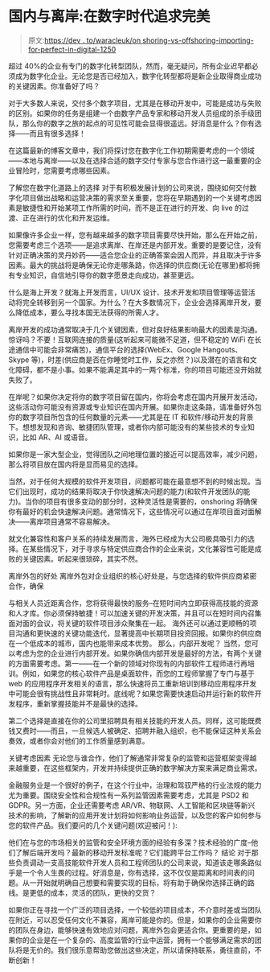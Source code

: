 # 国内与离岸:在数字时代追求完美

> 原文:[https://dev . to/waracleuk/on shoring-vs-offshoring-importing-for-perfect-in-digital-1250](https://dev.to/waracleuk/onshoring-vs-offshoring-striving-for-perfection-in-digital-1250)

超过 40%的企业有专门的数字化转型团队，然而，毫无疑问，所有企业迟早都必须成为数字化企业。无论您是否已经加入，数字化转型都将是新企业取得商业成功的关键因素。你准备好了吗？

对于大多数人来说，交付多个数字项目，尤其是在移动开发中，可能是成功与失败的区别。如果你的任务是组建一个由数字产品专家和移动开发人员组成的杀手级团队，那么你的数字之旅的起点的可见性可能会显得很遥远。好消息是什么？你有选择——而且有很多选择！

在这篇最新的博客文章中，我们将探讨您在数字化工作初期需要考虑的一个领域——本地与离岸——以及在选择合适的数字交付专家与您合作进行这一最重要的企业冒险时，您需要考虑哪些因素。

了解您在数字化道路上的选择
对于有积极发展计划的公司来说，围绕如何交付数字化项目做出战略和运营决策的需求至关重要，您将在早期遇到的一个关键考虑因素是敏捷性和开始某项工作所需的时间，而不是正在进行的开发、向 live 的过渡、正在进行的优化和开发运维。

如果像许多企业一样，您有越来越多的数字项目需要尽快开始，那么在开始之前，您需要考虑三个选项——是追求离岸、在岸还是内部开发。重要的是要记住，没有针对正确决策的灵丹妙药——适合您企业的正确答案会因人而异，并且取决于许多因素。最大的挑战将是确保无论你走哪条路，你选择的供应商(无论在哪里)都将拥有专业知识，自信地引导你的数字愿景走向成功，甚至更远。

什么是海上开发？就海上开发而言，UI/UX 设计、技术开发和项目管理等运营活动将完全转移到另一个国家。为什么？在大多数情况下，企业会选择离岸开发，要么降低成本，要么寻找本国无法获得的所需人才。

离岸开发的成功通常取决于几个关键因素，但对良好结果影响最大的因素是沟通。惊讶吗？不要！互联网连接的质量(这听起来可能微不足道，但不稳定的 WiFi 在长途通信中可能会非常痛苦)，通信平台的选择(WebEx、Google Hangouts、Skype 等)，时差(供应商是否在你睡觉时工作，反之亦然？)以及潜在的语言和文化障碍，都不是小事。如果不能满足其中的一两个标准，你的项目可能还没开始就失败了。

在岸呢？如果你决定将你的数字项目留在国内，你将会考虑在国内开展开发活动，这些活动你可能没有资源或专业知识在国内开展。如果你走这条路，请准备好外包你的数字项目所包含的任何数量的元素——尤其是在 IT 和软件/移动开发的背景下。想想发现和咨询、敏捷团队管理，或者你内部可能没有的某些技术的专业知识，比如 AR、AI 或语音。

如果你是一家大型企业，觉得团队之间地理位置的接近可以提高效率，减少问题，那么将项目放在国内将是显而易见的选择。

当然，对于任何大规模的软件开发项目，问题都可能在最意想不到的时候出现。当它们出现时，成功的结果将取决于你快速解决问题的能力(和软件开发团队的能力)。当你的项目有很多变动的部分时，这种灵活性是需要的，onshoring 将确保你有最好的机会快速解决问题。通常情况下，这些情况可以通过在岸项目面对面解决——离岸项目通常不容易解决。

就文化兼容性和客户关系的持续发展而言，海外已经成为大公司极具吸引力的选择。在某些情况下，对于寻求与特定供应商合作的企业来说，文化兼容性可能是成败的关键因素。听起来很琐碎，其实不然。

离岸外包的好处
离岸外包对企业组织的核心好处是，与您选择的软件供应商紧密合作，确保

与相关人员近距离合作，您将获得最快的服务–在短时间内立即获得高技能的资源和人才库。你必须保持敏捷！可以加速关键的开发决策，并且可以在短时间内召集面对面的会议，将关键的软件项目涉众聚集在一起。
海外还可以通过更顺畅的项目沟通和更快速的关键功能迭代，显著提高中长期项目投资回报。如果你的供应商在一个低成本的城市，国内也能带来成本优势。
那么，内部开发呢？
当然，您可以考虑为您的企业进行内部开发。如果你确信内部开发是最好的方法，有两个关键的方面需要考虑。第一——在一个新的领域对你现有的内部软件工程师进行再培训。例如，如果您的核心软件产品是桌面软件，而您的工程师掌握了专门与基于 web 的应用程序开发相关的语言，那么快速将员工重新培训到移动应用程序开发中可能会很有挑战性且非常耗时。底线呢？如果您需要快速启动并运行新的软件开发程序，重新掌握技能并不是最快的选择。

第二个选择是直接在你的公司里招聘具有相关技能的开发人员。同样，这可能既费钱又费时——而且，一旦候选人被确定、招聘并融入组织，也不能保证这种关系会奏效，或者你会对他们的工作质量感到满意。

关键考虑因素
无论您与谁合作，他们了解通常非常复杂的监管和运营框架变得越来越重要，在这些框架内，开发并持续提供正确的数字解决方案来满足商业需求。

金融服务业是一个很好的例子，在这个行业中，治理和驾驭严格的行业法规的能力尤为重要。围绕安全性和合规性有一系列监管因素需要考虑，尤其是 PSD2 和 GDPR。另一方面，企业还需要考虑 AR/VR、物联网、人工智能和区块链等新兴技术的影响，了解新的应用开发计划将如何影响业务运营，以及您的客户如何参与您的软件产品。我们要问的几个关键问题(欢迎被问！):

他们在与您的市场相关的监管和安全环境方面的经验有多深？技术经验的广度–他们了解后端开发吗？最新的移动开发标准呢？它们能跨平台工作吗？
结论
对于那些负责调动一支高技能软件开发人员和工程师团队的公司来说，知道该走哪条路似乎是一个令人生畏的过程。好消息是，你有选择，这不仅仅是距离和时间表的问题。从一开始就明确自己想要和需要实现的目标，将有助于确保你选择正确的路线。是更低的成本，灵活的团队，更快的交货？

如果你正在寻找一个广泛的项目选择，一个较低的项目成本，不介意时差或当团队在附近，可以忍受任何文化不兼容，离岸可能是你的。但是，如果你的企业需要你的团队在身边，能够快速有效地应对问题，离岸外包会更适合你。更重要的是，如果你的企业是在一个复杂的、高度监管的行业中运营，拥有一个能够满足需求的团队将是无价的。我们很乐意帮助您做出这些决定，所以请保持联系，勇往直前，不断创新！